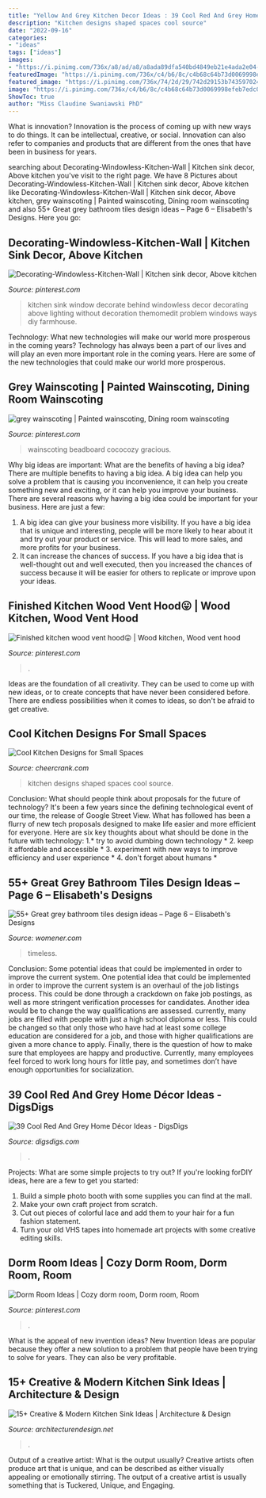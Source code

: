 ```yaml
---
title: "Yellow And Grey Kitchen Decor Ideas : 39 Cool Red And Grey Home Décor Ideas"
description: "Kitchen designs shaped spaces cool source"
date: "2022-09-16"
categories:
- "ideas"
tags: ["ideas"]
images:
- "https://i.pinimg.com/736x/a8/ad/a8/a8ada89dfa540bd4849eb21e4ada2e04--wainscoting-ideas-basement-wainscoting.jpg"
featuredImage: "https://i.pinimg.com/736x/c4/b6/8c/c4b68c64b73d0069998efeb7edc0a8a0.jpg"
featured_image: "https://i.pinimg.com/736x/74/2d/29/742d29153b743597024b9f5e60730ecd--vent-hood-kitchen-wood.jpg"
image: "https://i.pinimg.com/736x/c4/b6/8c/c4b68c64b73d0069998efeb7edc0a8a0.jpg"
ShowToc: true
author: "Miss Claudine Swaniawski PhD"
---
```



What is innovation?
Innovation is the process of coming up with new ways to do things. It can be intellectual, creative, or social. Innovation can also refer to companies and products that are different from the ones that have been in business for years.

	

		
searching about Decorating-Windowless-Kitchen-Wall | Kitchen sink decor, Above kitchen you've visit to the right page. We have 8 Pictures about Decorating-Windowless-Kitchen-Wall | Kitchen sink decor, Above kitchen like Decorating-Windowless-Kitchen-Wall | Kitchen sink decor, Above kitchen, grey wainscoting | Painted wainscoting, Dining room wainscoting and also 55+ Great grey bathroom tiles design ideas – Page 6 – Elisabeth&#039;s Designs. Here you go:
		
    
## Decorating-Windowless-Kitchen-Wall | Kitchen Sink Decor, Above Kitchen

<img loading=lazy src="https://i.pinimg.com/736x/c4/b6/8c/c4b68c64b73d0069998efeb7edc0a8a0.jpg" onerror="this.onerror=null;this.src='https://tse2.mm.bing.net/th?id=OIP.kJ6NtYeLLcvH0WEWd1zcswHaJ3&amp;pid=15.1';" alt="Decorating-Windowless-Kitchen-Wall | Kitchen sink decor, Above kitchen">

_Source: pinterest.com_

>kitchen sink window decorate behind windowless decor decorating above lighting without decoration themomedit problem windows ways diy farmhouse. 

	

Technology: What new technologies will make our world more prosperous in the coming years?
Technology has always been a part of our lives and will play an even more important role in the coming years. Here are some of the new technologies that could make our world more prosperous.

    
## Grey Wainscoting | Painted Wainscoting, Dining Room Wainscoting

<img loading=lazy src="https://i.pinimg.com/736x/a8/ad/a8/a8ada89dfa540bd4849eb21e4ada2e04--wainscoting-ideas-basement-wainscoting.jpg" onerror="this.onerror=null;this.src='https://tse1.mm.bing.net/th?id=OIP.-fRN4AHiwvnzTmdsOEEuggHaJ4&amp;pid=15.1';" alt="grey wainscoting | Painted wainscoting, Dining room wainscoting">

_Source: pinterest.com_

>wainscoting beadboard cococozy gracious. 

	

Why big ideas are important: What are the benefits of having a big idea?
There are multiple benefits to having a big idea. A big idea can help you solve a problem that is causing you inconvenience, it can help you create something new and exciting, or it can help you improve your business. There are several reasons why having a big idea could be important for your business. Here are just a few: 
1) A big idea can give your business more visibility. If you have a big idea that is unique and interesting, people will be more likely to hear about it and try out your product or service. This will lead to more sales, and more profits for your business. 
2) It can increase the chances of success. If you have a big idea that is well-thought out and well executed, then you increased the chances of success because it will be easier for others to replicate or improve upon your ideas.

    
## Finished Kitchen Wood Vent Hood😛 | Wood Kitchen, Wood Vent Hood

<img loading=lazy src="https://i.pinimg.com/736x/74/2d/29/742d29153b743597024b9f5e60730ecd--vent-hood-kitchen-wood.jpg" onerror="this.onerror=null;this.src='https://tse3.mm.bing.net/th?id=OIP.JCb4bSwEA1NbmfeMePdx0wHaJ3&amp;pid=15.1';" alt="Finished kitchen wood vent hood😛 | Wood kitchen, Wood vent hood">

_Source: pinterest.com_

>. 

	

Ideas are the foundation of all creativity. They can be used to come up with new ideas, or to create concepts that have never been considered before. There are endless possibilities when it comes to ideas, so don't be afraid to get creative.

    
## Cool Kitchen Designs For Small Spaces

<img loading=lazy src="https://www.cheercrank.com/wp-content/uploads/2016/03/02-u-shaped-kitchen.jpg" onerror="this.onerror=null;this.src='https://tse3.mm.bing.net/th?id=OIP._YML0vBbY7jRDK3YrMtoWwHaK2&amp;pid=15.1';" alt="Cool Kitchen Designs for Small Spaces">

_Source: cheercrank.com_

>kitchen designs shaped spaces cool source. 

	

Conclusion: What should people think about proposals for the future of technology?
It's been a few years since the defining technological event of our time, the release of Google Street View. What has followed has been a flurry of new tech proposals designed to make life easier and more efficient for everyone. Here are six key thoughts about what should be done in the future with technology: 
1.* try to avoid dumbing down technology *
2. keep it affordable and accessible *
3. experiment with new ways to improve efficiency and user experience *
4. don't forget about humans *

    
## 55+ Great Grey Bathroom Tiles Design Ideas – Page 6 – Elisabeth&#039;s Designs

<img loading=lazy src="http://www.womener.com/wp-content/uploads/2020/03/Great-grey-bathroom-tiles-design-ideas-for-2020-6.jpg" onerror="this.onerror=null;this.src='https://tse4.mm.bing.net/th?id=OIP.aX_SqokcMbtuuZt84_Vc8gHaLH&amp;pid=15.1';" alt="55+ Great grey bathroom tiles design ideas – Page 6 – Elisabeth&#039;s Designs">

_Source: womener.com_

>timeless. 

	

Conclusion: Some potential ideas that could be implemented in order to improve the current system.
One potential idea that could be implemented in order to improve the current system is an overhaul of the job listings process. This could be done through a crackdown on fake job postings, as well as more stringent verification processes for candidates. Another idea would be to change the way qualifications are assessed. currently, many jobs are filled with people with just a high school diploma or less. This could be changed so that only those who have had at least some college education are considered for a job, and those with higher qualifications are given a more chance to apply. Finally, there is the question of how to make sure that employees are happy and productive. Currently, many employees feel forced to work long hours for little pay, and sometimes don’t have enough opportunities for socialization.

    
## 39 Cool Red And Grey Home Décor Ideas - DigsDigs

<img loading=lazy src="https://www.digsdigs.com/photos/cool-red-and-grey-home-decor-ideas-15.jpg" onerror="this.onerror=null;this.src='https://tse1.mm.bing.net/th?id=OIP.wuGp8fHKLTfNCYjJDwQZzgHaKe&amp;pid=15.1';" alt="39 Cool Red And Grey Home Décor Ideas - DigsDigs">

_Source: digsdigs.com_

>. 

	

Projects: What are some simple projects to try out?
If you're looking forDIY ideas, here are a few to get you started: 
1. Build a simple photo booth with some supplies you can find at the mall.
2. Make your own craft project from scratch.
3. Cut out pieces of colorful lace and add them to your hair for a fun fashion statement. 
4. Turn your old VHS tapes into homemade art projects with some creative editing skills.

    
## Dorm Room Ideas | Cozy Dorm Room, Dorm Room, Room

<img loading=lazy src="https://i.pinimg.com/736x/7c/fa/dd/7cfadd8d07347271199046b942fb4877.jpg" onerror="this.onerror=null;this.src='https://tse4.mm.bing.net/th?id=OIP.6I0Fy0sUscm6Z2yXviuVnAHaJ3&amp;pid=15.1';" alt="Dorm Room Ideas | Cozy dorm room, Dorm room, Room">

_Source: pinterest.com_

>. 

	

What is the appeal of new invention ideas?
New Invention Ideas are popular because they offer a new solution to a problem that people have been trying to solve for years. They can also be very profitable.

    
## 15+ Creative &amp; Modern Kitchen Sink Ideas | Architecture &amp; Design

<img loading=lazy src="https://cdn.architecturendesign.net/wp-content/uploads/2015/08/AD-Creative-Modern-Kitchen-Sink-Ideas-09.jpg" onerror="this.onerror=null;this.src='https://tse4.mm.bing.net/th?id=OIP.Fx8z1IFagmnAMomeBRsZ1AHaMW&amp;pid=15.1';" alt="15+ Creative &amp; Modern Kitchen Sink Ideas | Architecture &amp; Design">

_Source: architecturendesign.net_

>. 

	

Output of a creative artist: What is the output usually?
Creative artists often produce art that is unique, and can be described as either visually appealing or emotionally stirring. The output of a creative artist is usually something that is Tuckered, Unique, and Engaging.

